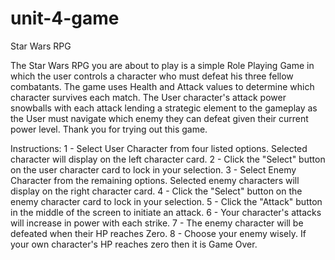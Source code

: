 # unit-4-game
Star Wars RPG

The Star Wars RPG you are about to play is a simple Role Playing Game in which the user controls a character who must defeat his three fellow combatants.  The game uses Health and Attack values to determine which character survives each match.  The User character's attack power snowballs with each attack lending a strategic element to the gameplay as the User must navigate which enemy they can defeat given their current power level.  Thank you for trying out this game.

Instructions:
1 - Select User Character from four listed options.  Selected character will display on the left character card.
2 - Click the "Select" button on the user character card to lock in your selection.
3 - Select Enemy Character from the remaining options.  Selected enemy characters will display on the right character card.
4 - Click the "Select" button on the enemy character card to lock in your selection.
5 - Click the "Attack" button in the middle of the screen to initiate an attack.
6 - Your character's attacks will increase in power with each strike.
7 - The enemy character will be defeated when their HP reaches Zero.
8 - Choose your enemy wisely.  If your own character's HP reaches zero then it is Game Over.